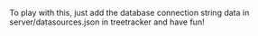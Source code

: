To play with this, just add the database connection string data in server/datasources.json in treetracker and have fun!

